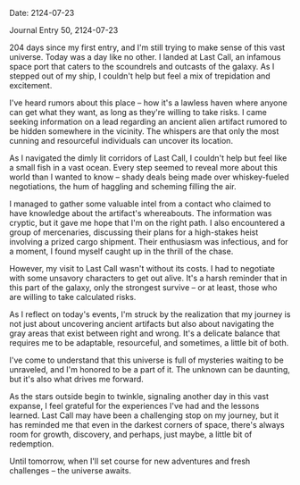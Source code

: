 Date: 2124-07-23

Journal Entry 50, 2124-07-23

204 days since my first entry, and I'm still trying to make sense of this vast universe. Today was a day like no other. I landed at Last Call, an infamous space port that caters to the scoundrels and outcasts of the galaxy. As I stepped out of my ship, I couldn't help but feel a mix of trepidation and excitement.

I've heard rumors about this place – how it's a lawless haven where anyone can get what they want, as long as they're willing to take risks. I came seeking information on a lead regarding an ancient alien artifact rumored to be hidden somewhere in the vicinity. The whispers are that only the most cunning and resourceful individuals can uncover its location.

As I navigated the dimly lit corridors of Last Call, I couldn't help but feel like a small fish in a vast ocean. Every step seemed to reveal more about this world than I wanted to know – shady deals being made over whiskey-fueled negotiations, the hum of haggling and scheming filling the air.

I managed to gather some valuable intel from a contact who claimed to have knowledge about the artifact's whereabouts. The information was cryptic, but it gave me hope that I'm on the right path. I also encountered a group of mercenaries, discussing their plans for a high-stakes heist involving a prized cargo shipment. Their enthusiasm was infectious, and for a moment, I found myself caught up in the thrill of the chase.

However, my visit to Last Call wasn't without its costs. I had to negotiate with some unsavory characters to get out alive. It's a harsh reminder that in this part of the galaxy, only the strongest survive – or at least, those who are willing to take calculated risks.

As I reflect on today's events, I'm struck by the realization that my journey is not just about uncovering ancient artifacts but also about navigating the gray areas that exist between right and wrong. It's a delicate balance that requires me to be adaptable, resourceful, and sometimes, a little bit of both.

I've come to understand that this universe is full of mysteries waiting to be unraveled, and I'm honored to be a part of it. The unknown can be daunting, but it's also what drives me forward.

As the stars outside begin to twinkle, signaling another day in this vast expanse, I feel grateful for the experiences I've had and the lessons learned. Last Call may have been a challenging stop on my journey, but it has reminded me that even in the darkest corners of space, there's always room for growth, discovery, and perhaps, just maybe, a little bit of redemption.

Until tomorrow, when I'll set course for new adventures and fresh challenges – the universe awaits.